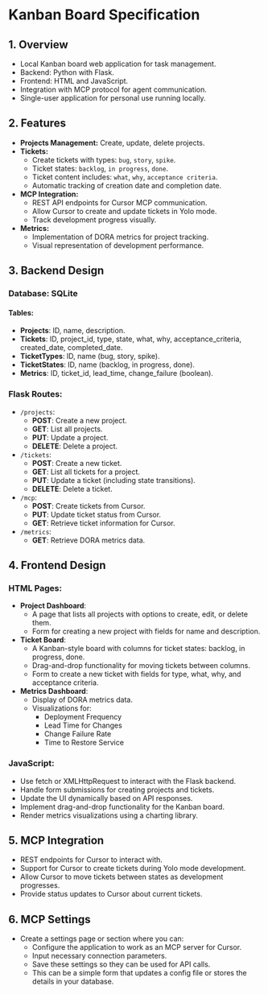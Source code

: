# Kanban Board Specification

## 1. Overview
- Local Kanban board web application for task management.
- Backend: Python with Flask.
- Frontend: HTML and JavaScript.
- Integration with MCP protocol for agent communication.
- Single-user application for personal use running locally.

## 2. Features
- **Projects Management:** Create, update, delete projects.
- **Tickets:** 
  - Create tickets with types: `bug`, `story`, `spike`.
  - Ticket states: `backlog`, `in progress`, `done`.
  - Ticket content includes: `what`, `why`, `acceptance criteria`.
  - Automatic tracking of creation date and completion date.
- **MCP Integration:**
  - REST API endpoints for Cursor MCP communication.
  - Allow Cursor to create and update tickets in Yolo mode.
  - Track development progress visually.
- **Metrics:**
  - Implementation of DORA metrics for project tracking.
  - Visual representation of development performance.

## 3. Backend Design

### Database: SQLite

#### Tables:
- **Projects**: ID, name, description.
- **Tickets**: ID, project_id, type, state, what, why, acceptance_criteria, created_date, completed_date.
- **TicketTypes**: ID, name (bug, story, spike).
- **TicketStates**: ID, name (backlog, in progress, done).
- **Metrics**: ID, ticket_id, lead_time, change_failure (boolean).

### Flask Routes:
- `/projects`: 
  - **POST**: Create a new project.
  - **GET**: List all projects.
  - **PUT**: Update a project.
  - **DELETE**: Delete a project.
- `/tickets`: 
  - **POST**: Create a new ticket.
  - **GET**: List all tickets for a project.
  - **PUT**: Update a ticket (including state transitions).
  - **DELETE**: Delete a ticket.
- `/mcp`: 
  - **POST**: Create tickets from Cursor.
  - **PUT**: Update ticket status from Cursor.
  - **GET**: Retrieve ticket information for Cursor.
- `/metrics`:
  - **GET**: Retrieve DORA metrics data.

## 4. Frontend Design

### HTML Pages:
- **Project Dashboard**:
  - A page that lists all projects with options to create, edit, or delete them.
  - Form for creating a new project with fields for name and description.
- **Ticket Board**:
  - A Kanban-style board with columns for ticket states: backlog, in progress, done.
  - Drag-and-drop functionality for moving tickets between columns.
  - Form to create a new ticket with fields for type, what, why, and acceptance criteria.
- **Metrics Dashboard**:
  - Display of DORA metrics data.
  - Visualizations for:
    - Deployment Frequency
    - Lead Time for Changes
    - Change Failure Rate
    - Time to Restore Service

### JavaScript:
- Use fetch or XMLHttpRequest to interact with the Flask backend.
- Handle form submissions for creating projects and tickets.
- Update the UI dynamically based on API responses.
- Implement drag-and-drop functionality for the Kanban board.
- Render metrics visualizations using a charting library.

## 5. MCP Integration
- REST endpoints for Cursor to interact with.
- Support for Cursor to create tickets during Yolo mode development.
- Allow Cursor to move tickets between states as development progresses.
- Provide status updates to Cursor about current tickets.

## 6. MCP Settings
- Create a settings page or section where you can:
  - Configure the application to work as an MCP server for Cursor.
  - Input necessary connection parameters.
  - Save these settings so they can be used for API calls.
  - This can be a simple form that updates a config file or stores the details in your database. 